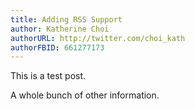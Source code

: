 ```yaml
---
title: Adding RSS Support
author: Katherine Choi
authorURL: http://twitter.com/choi_kath
authorFBID: 661277173
---
```


This is a test post.

A whole bunch of other information.
